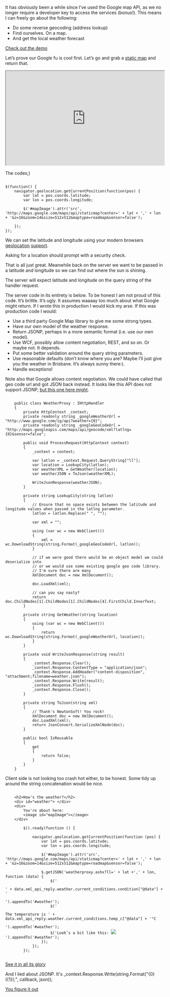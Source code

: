 It has obviously been a while since I’ve used the Google map API, as we no longer require a developer key to access the services (bonus!).  This means I can freely go about the following:

 - Do  some reverse geocoding (address lookup)
 - Find ourselves. On a map.
 - And get the local weather forecast

[Check out the demo](/../projects/google-weather/default2.aspx)

Let’s prove our Google fu is cool first.  Let’s go and grab a [static map](https://code.google.com/apis/maps/documentation/staticmaps/) and return that.  

<iframe style="width: 100%; height: 300px" src="http://jsfiddle.net/ben_mcevoy/xau8w/embedded/"></iframe>

The codes;)

<pre><code>
$(function() {
    navigator.geolocation.getCurrentPosition(function(pos) {
        var lat = pos.coords.latitude;
        var lon = pos.coords.longitude;

        $('#mapImage').attr('src', 'http://maps.google.com/maps/api/staticmap?center=' + lat + ',' + lon + '&z=16&zoom=14&size=512x512&maptype=roadmap&sensor=false');

    });
});
</code></pre>
We can set the latitude and longitude using your modern browsers [geolocation](http://dev.w3.org/geo/api/spec-source.html#geolocation_interface) [support]( http://dev.w3.org/geo/api/spec-source.html#position).

Asking for a location should prompt with a security check.

That is all just great.  Meanwhile back on the server we want to be passed in a latitude and longitude so we can find out where the sun is shining.

The server will expect latitude and longitude on the query string of the handler request.

The server code in its entirety is below.  To be honest I am not proud of this code.  It’s brittle. It’s ugly. It assumes waaaay too much about what Google might return.  If I wrote this in production I would kick my arse.
If this was production code I would:

 - Use a third party Google Map library to give me some strong types.
 - Have our own model of the weather response.
 - Return JSONP, perhaps in a more semantic format (i.e. use our own model).
 - Use WCF, possibly allow content negotiation, REST, and so on.  Or maybe not. It depends.
 - Put some better validation around the query string parameters.
 - Use reasonable defaults (don’t know where you are?  Maybe I’ll just give you the weather in Brisbane.  It’s always sunny there:).
 - Handle exceptions!

Note also that Google allows content negotiation. We could have called that geo code url and got JSON back instead.  It looks like this API does not support JSONP, [but this one here might](https://code.google.com/apis/maps/documentation/javascript/).

<pre><code>
    public class WeatherProxy : IHttpHandler
    {
        private HttpContext _context;
        private readonly string _googleWeatherUrl = "http://www.google.com/ig/api?weather={0}";
        private readonly string _googleGeoCodeUrl = "http://maps.googleapis.com/maps/api/geocode/xml?latlng={0}&sensor=false";
       
        public void ProcessRequest(HttpContext context)
        {
            _context = context;

            var latlon = _context.Request.QueryString["ll"];
            var location = LookupCity(latlon);
            var weatherXML = GetWeather(location);
            var weatherJSON = ToJson(weatherXML);

            WriteJsonResponse(weatherJSON);
        }

        private string LookupCity(string latlon)
        {
            // Ensure that no space exists between the latitude and longitude values when passed in the latlng parameter.
            latlon = latlon.Replace(" ", "");

            var xml = "";

            using (var wc = new WebClient())
            {
                xml = wc.DownloadString(string.Format(_googleGeoCodeUrl, latlon));
            }

            // if we were good there would be an object model we could deserialize into
            // or we would use some existing google geo code library.
            // I'm sure there are many
            XmlDocument doc = new XmlDocument();
            
            doc.LoadXml(xml);

            // can you say nasty?
            return doc.ChildNodes[1].ChildNodes[1].ChildNodes[4].FirstChild.InnerText;
        }

        private string GetWeather(string location)
        {
            using (var wc = new WebClient())
            {
                return wc.DownloadString(string.Format(_googleWeatherUrl, location));
            }
        }

        private void WriteJsonResponse(string result)
        {
            _context.Response.Clear();
            _context.Response.ContentType = "application/json";
            _context.Response.AddHeader("content-disposition", "attachment;filename=weather.json");
            _context.Response.Write(result);
            _context.Response.Flush();
            _context.Response.Close();
        }

        private string ToJson(string xml)
        {
            // Thank's NewtonSoft! You rock!
            XmlDocument doc = new XmlDocument();
            doc.LoadXml(xml);
            return JsonConvert.SerializeXmlNode(doc);
        }

        public bool IsReusable
        {
            get
            {
                return false;
            }
        }
    }
</code></pre>

Client side is not looking too crash hot either, to be honest.  Some tidy up around the string concatenation would be nice.
<pre><code>
    &lt;h2&gt;How's the weather?&lt;/h2&gt;
    &lt;div id="weather"&gt; &lt;/div&gt;
    &lt;div&gt;
        You're about here:
        &lt;image id="mapImage"&gt;&lt;/image&gt;
    &lt;/div&gt;

        $().ready(function () {

            navigator.geolocation.getCurrentPosition(function (pos) {
                var lat = pos.coords.latitude;
                var lon = pos.coords.longitude;

                $('#mapImage').attr('src', 'http://maps.google.com/maps/api/staticmap?center=' + lat + ',' + lon + '&z=16&zoom=14&size=512x512&maptype=roadmap&sensor=false');

                $.getJSON('weatherproxy.ashx?ll=' + lat +',' + lon, function (data) {
                    $('<p>' + data.xml_api_reply.weather.current_conditions.condition["@data"] + '</p>').appendTo('#weather');
                    $('<p>The temperature is ' + data.xml_api_reply.weather.current_conditions.temp_c["@data"] + '&deg;C</p>').appendTo('#weather');
                    $('<span>Look&rsquo;s a bit like this: <image src="http://www.google.com/' + data.xml_api_reply.weather.current_conditions.icon["@data"] + '"></image></span>').appendTo('#weather');
                });
            });
        });

</code></pre>

[See it in all its glory](/../projects/google-weather/default2.aspx)

And I lied about JSONP.  It's _context.Response.Write(string.Format("{0}({1});", callback, json));

[You figure it out](http://stackoverflow.com/questions/3702959/asp-net-generic-http-handler-ashx-supporting-jsonp)